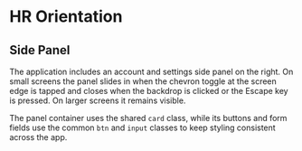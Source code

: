 # HR Orientation

## Side Panel

The application includes an account and settings side panel on the right. On small screens the
panel slides in when the chevron toggle at the screen edge is tapped and closes when the backdrop is clicked or the
Escape key is pressed. On larger screens it remains visible.

The panel container uses the shared `card` class, while its buttons and form fields use the
common `btn` and `input` classes to keep styling consistent across the app.
